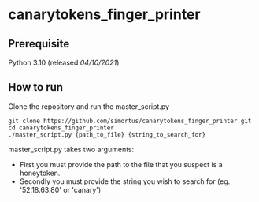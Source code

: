 # canarytokens_finger_printer

## Prerequisite
Python 3.10 (released _04/10/2021_)
## How to run
Clone the repository and run the master_script.py

    git clone https://github.com/simortus/canarytokens_finger_printer.git
    cd canarytokens_finger_printer
    ./master_script.py {path_to_file} {string_to_search_for}
    
master_script.py takes two arguments:
 - First you must provide the path to the file that you suspect is a honeytoken.
 - Secondly you must provide the string you wish to search for (eg. '52.18.63.80' or 'canary') 

